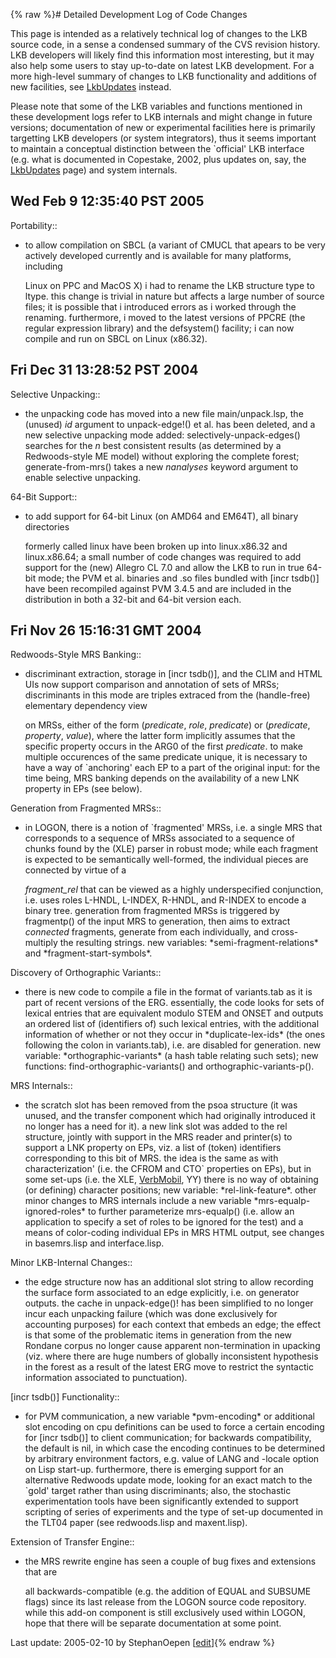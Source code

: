 {% raw %}# Detailed Development Log of Code Changes

This page is intended as a relatively technical log of changes to the
LKB source code, in a sense a condensed summary of the CVS revision
history. LKB developers will likely find this information most
interesting, but it may also help some users to stay up-to-date on
latest LKB development. For a more high-level summary of changes to LKB
functionality and additions of new facilities, see
[LkbUpdates](https://blog.inductorsoftware.com/docsproto/missing/LkbUpdates) instead.

Please note that some of the LKB variables and functions mentioned in
these development logs refer to LKB internals and might change in future
versions; documentation of new or experimental facilities here is
primarily targetting LKB developers (or system integrators), thus it
seems important to maintain a conceptual distinction between the
\`official' LKB interface (e.g. what is documented in Copestake, 2002,
plus updates on, say, the [LkbUpdates](https://blog.inductorsoftware.com/docsproto/missing/LkbUpdates) page) and system
internals.

## Wed Feb 9 12:35:40 PST 2005

Portability::

- to allow compilation on SBCL (a variant of CMUCL that apears to be
very actively developed currently and is available for many
platforms, including
  
  Linux on PPC and MacOS X) i had to rename the LKB structure type to
ltype. this change is trivial in nature but affects a large number
of source files; it is possible that i introduced errors as i worked
through the renaming. furthermore, i moved to the latest versions of
PPCRE (the regular expression library) and the defsystem() facility;
i can now compile and run on SBCL on Linux (x86.32).

## Fri Dec 31 13:28:52 PST 2004

Selective Unpacking::

- the unpacking code has moved into a new file main/unpack.lsp, the
(unused) *id* argument to unpack-edge!() et al. has been deleted,
and a new selective unpacking mode added: selectively-unpack-edges()
searches for the *n* best consistent results (as determined by a
Redwoods-style ME model) without exploring the complete forest;
generate-from-mrs() takes a new *nanalyses* keyword argument to
enable selective unpacking.

64-Bit Support::

- to add support for 64-bit Linux (on AMD64 and EM64T), all binary
directories
  
  formerly called linux have been broken up into linux.x86.32 and
linux.x86.64; a small number of code changes was required to add
support for the (new) Allegro CL 7.0 and allow the LKB to run in
true 64-bit mode; the PVM et al. binaries and .so files bundled with
\[incr tsdb()\] have been recompiled against PVM 3.4.5 and are
included in the distribution in both a 32-bit and 64-bit version
each.

## Fri Nov 26 15:16:31 GMT 2004

Redwoods-Style MRS Banking::

- discriminant extraction, storage in \[incr tsdb()\], and the CLIM
and HTML UIs now support comparison and annotation of sets of MRSs;
discriminants in this mode are triples extraced from the
(handle-free) elementary dependency view
  
  on MRSs, either of the form (*predicate*, *role*, *predicate*) or
(*predicate*, *property*, *value*), where the latter form implicitly
assumes that the specific property occurs in the ARG0 of the first
*predicate*. to make multiple occurences of the same predicate
unique, it is necessary to have a way of \`anchoring' each EP to a
part of the original input: for the time being, MRS banking depends
on the availability of a new LNK property in EPs (see below).

Generation from Fragmented MRSs::

- in LOGON, there is a notion of \`fragmented' MRSs, i.e. a single MRS
that corresponds to a sequence of MRSs associated to a sequence of
chunks found by the (XLE) parser in robust mode; while each fragment
is expected to be semantically well-formed, the individual pieces
are connected by virtue of a
  
  *fragment\_rel* that can be viewed as a highly underspecified
conjunction, i.e. uses roles L-HNDL, L-INDEX, R-HNDL, and R-INDEX to
encode a binary tree. generation from fragmented MRSs is triggered
by fragmentp() of the input MRS to generation, then aims to extract
*connected* fragments, generate from each individually, and
cross-multiply the resulting strings. new variables:
\*semi-fragment-relations\* and \*fragment-start-symbols\*.

Discovery of Orthographic Variants::

- there is new code to compile a file in the format of variants.tab as
it is part of recent versions of the ERG. essentially, the code
looks for sets of lexical entries that are equivalent modulo STEM
and ONSET and outputs an ordered list of (identifiers of) such
lexical entries, with the additional information of whether or not
they occur in \*duplicate-lex-ids\* (the ones following the colon in
variants.tab), i.e. are disabled for generation. new variable:
\*orthographic-variants\* (a hash table relating such sets); new
functions: find-orthographic-variants() and
orthographic-variants-p().

MRS Internals::

- the scratch slot has been removed from the psoa structure (it was
unused, and the transfer component which had originally introduced
it no longer has a need for it). a new link slot was added to the
rel structure, jointly with support in the MRS reader and printer(s)
to support a LNK property on EPs, viz. a list of (token) identifiers
corresponding to this bit of MRS. the idea is the same as with
characterization' (i.e. the CFROM and CTO\` properties on EPs), but
in some set-ups (i.e. the XLE, [VerbMobil](/VerbMobil), YY) there is
no way of obtaining (or defining) character positions; new variable:
\*rel-link-feature\*. other minor changes to MRS internals include a
new variable \*mrs-equalp-ignored-roles\* to further parameterize
mrs-equalp() (i.e. allow an application to specify a set of roles to
be ignored for the test) and a means of color-coding individual EPs
in MRS HTML output, see changes in basemrs.lisp and interface.lisp.

Minor LKB-Internal Changes::

- the edge structure now has an additional slot string to allow
recording the surface form associated to an edge explicitly, i.e. on
generator outputs. the cache in unpack-edge()! has been simplified
to no longer incur each unpacking failure (which was done
exclusively for accounting purposes) for each context that embeds an
edge; the effect is that some of the problematic items in generation
from the new Rondane corpus no longer cause apparent non-termination
in upacking (viz. where there are huge numbers of globally
inconsistent hypothesis in the forest as a result of the latest ERG
move to restrict the syntactic information associated to
punctuation).

\[incr tsdb()\] Functionality::

- for PVM communication, a new variable \*pvm-encoding\* or additional
slot encoding on cpu definitions can be used to force a certain
encoding for \[incr tsdb()\] to client communication; for backwards
compatibility, the default is nil, in which case the encoding
continues to be determined by arbitrary environment factors, e.g.
value of LANG and -locale option on Lisp start-up. furthermore,
there is emerging support for an alternative Redwoods update mode,
looking for an exact match to the \`gold' target rather than using
discriminants; also, the stochastic experimentation tools have been
significantly extended to support scripting of series of experiments
and the type of set-up documented in the TLT04 paper (see
redwoods.lisp and maxent.lisp).

Extension of Transfer Engine::

- the MRS rewrite engine has seen a couple of bug fixes and extensions
that are
  
  all backwards-compatible (e.g. the addition of EQUAL and SUBSUME
flags) since its last release from the LOGON source code repository.
while this add-on component is still exclusively used within LOGON,
hope that there will be separate documentation at some point.

Last update: 2005-02-10 by StephanOepen [[edit](https://github.com/delph-in/docs/wiki/LkbEvolution/_edit)]{% endraw %}